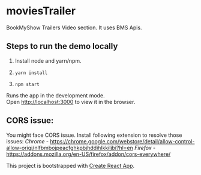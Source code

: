 # moviesTrailer

BookMyShow Trailers Video section. It uses BMS Apis.

## Steps to run the demo locally
1. Install node and yarn/npm.

2. `yarn install`

3. `npm start`

Runs the app in the development mode.<br>
Open [http://localhost:3000](http://localhost:3000) to view it in the browser.

## CORS issue:
You might face CORS issue. Install following extension to resolve those issues:
*Chrome* - https://chrome.google.com/webstore/detail/allow-control-allow-origi/nlfbmbojpeacfghkpbjhddihlkkiljbi?hl=en
*Firefox* - https://addons.mozilla.org/en-US/firefox/addon/cors-everywhere/


This project is bootstrapped with [Create React App](https://github.com/facebook/create-react-app).
